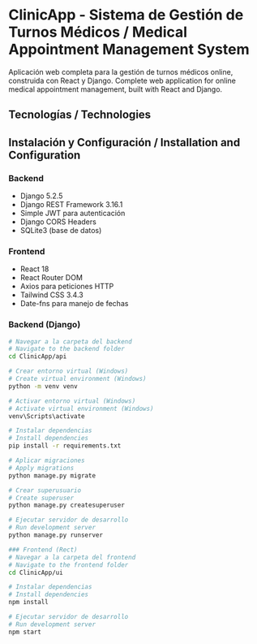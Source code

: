 # ClinicApp - Sistema de Gestión de Turnos Médicos / Medical Appointment Management System

Aplicación web completa para la gestión de turnos médicos online, construida con React y Django.
Complete web application for online medical appointment management, built with React and Django.

## Tecnologías / Technologies

## Instalación y Configuración / Installation and Configuration
### Backend
- Django 5.2.5
- Django REST Framework 3.16.1
- Simple JWT para autenticación
- Django CORS Headers
- SQLite3 (base de datos)

### Frontend
- React 18
- React Router DOM
- Axios para peticiones HTTP
- Tailwind CSS 3.4.3
- Date-fns para manejo de fechas

### Backend (Django)
```bash
# Navegar a la carpeta del backend
# Navigate to the backend folder
cd ClinicApp/api

# Crear entorno virtual (Windows)
# Create virtual environment (Windows)
python -m venv venv

# Activar entorno virtual (Windows)
# Activate virtual environment (Windows)
venv\Scripts\activate

# Instalar dependencias
# Install dependencies
pip install -r requirements.txt

# Aplicar migraciones
# Apply migrations
python manage.py migrate

# Crear superusuario 
# Create superuser 
python manage.py createsuperuser

# Ejecutar servidor de desarrollo
# Run development server
python manage.py runserver

### Frontend (Rect)
# Navegar a la carpeta del frontend
# Navigate to the frontend folder
cd ClinicApp/ui

# Instalar dependencias
# Install dependencies
npm install

# Ejecutar servidor de desarrollo
# Run development server
npm start